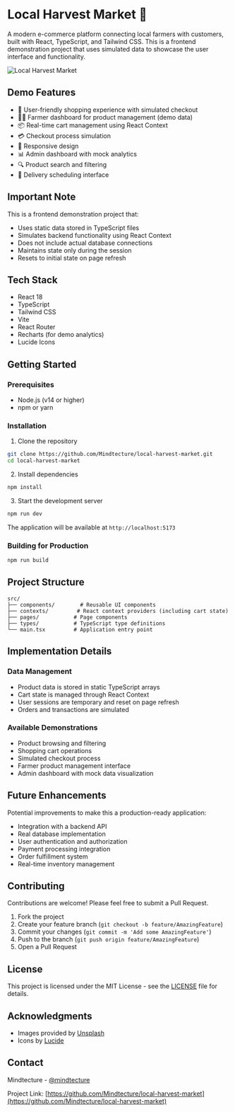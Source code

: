 # Local Harvest Market 🌾

A modern e-commerce platform connecting local farmers with customers, built with React, TypeScript, and Tailwind CSS. This is a frontend demonstration project that uses simulated data to showcase the user interface and functionality.

![Local Harvest Market](https://images.unsplash.com/photo-1542838132-92c53300491e?ixlib=rb-4.0.3&ixid=MnwxMjA3fDB8MHxwaG90by1wYWdlfHx8fGVufDB8fHx8&auto=format&fit=crop&w=1170&q=80)

## Demo Features

- 🛒 User-friendly shopping experience with simulated checkout
- 👨‍🌾 Farmer dashboard for product management (demo data)
- 📦 Real-time cart management using React Context
- 💳 Checkout process simulation
- 📱 Responsive design
- 📊 Admin dashboard with mock analytics
- 🔍 Product search and filtering
- 📅 Delivery scheduling interface

## Important Note

This is a frontend demonstration project that:
- Uses static data stored in TypeScript files
- Simulates backend functionality using React Context
- Does not include actual database connections
- Maintains state only during the session
- Resets to initial state on page refresh

## Tech Stack

- React 18
- TypeScript
- Tailwind CSS
- Vite
- React Router
- Recharts (for demo analytics)
- Lucide Icons

## Getting Started

### Prerequisites

- Node.js (v14 or higher)
- npm or yarn

### Installation

1. Clone the repository
```bash
git clone https://github.com/Mindtecture/local-harvest-market.git
cd local-harvest-market
```

2. Install dependencies
```bash
npm install
```

3. Start the development server
```bash
npm run dev
```

The application will be available at `http://localhost:5173`

### Building for Production

```bash
npm run build
```

## Project Structure

```
src/
├── components/        # Reusable UI components
├── contexts/         # React context providers (including cart state)
├── pages/           # Page components
├── types/           # TypeScript type definitions
└── main.tsx         # Application entry point
```

## Implementation Details

### Data Management
- Product data is stored in static TypeScript arrays
- Cart state is managed through React Context
- User sessions are temporary and reset on page refresh
- Orders and transactions are simulated

### Available Demonstrations
- Product browsing and filtering
- Shopping cart operations
- Simulated checkout process
- Farmer product management interface
- Admin dashboard with mock data visualization

## Future Enhancements
Potential improvements to make this a production-ready application:
- Integration with a backend API
- Real database implementation
- User authentication and authorization
- Payment processing integration
- Order fulfillment system
- Real-time inventory management

## Contributing

Contributions are welcome! Please feel free to submit a Pull Request.

1. Fork the project
2. Create your feature branch (`git checkout -b feature/AmazingFeature`)
3. Commit your changes (`git commit -m 'Add some AmazingFeature'`)
4. Push to the branch (`git push origin feature/AmazingFeature`)
5. Open a Pull Request

## License

This project is licensed under the MIT License - see the [LICENSE](LICENSE) file for details.

## Acknowledgments

- Images provided by [Unsplash](https://unsplash.com)
- Icons by [Lucide](https://lucide.dev)

## Contact

Mindtecture - [@mindtecture](https://twitter.com/mindtecture)

Project Link: [https://github.com/Mindtecture/local-harvest-market](https://github.com/Mindtecture/local-harvest-market)